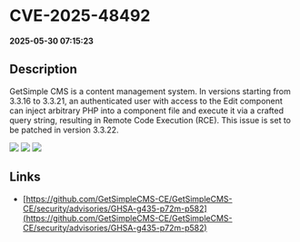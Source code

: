 # CVE-2025-48492

**2025-05-30 07:15:23**

## Description
GetSimple CMS is a content management system. In versions starting from 3.3.16 to 3.3.21, an authenticated user with access to the Edit component can inject arbitrary PHP into a component file and execute it via a crafted query string, resulting in Remote Code Execution (RCE). This issue is set to be patched in version 3.3.22.

![](https://img.shields.io/static/v1?label=Score&message=8.6&color=red)
![](https://img.shields.io/static/v1?label=Severity&message=HIGH&color=red)
![](https://img.shields.io/static/v1?label=CWE&message=RCE&color=green)

## Links
- [https://github.com/GetSimpleCMS-CE/GetSimpleCMS-CE/security/advisories/GHSA-g435-p72m-p582](https://github.com/GetSimpleCMS-CE/GetSimpleCMS-CE/security/advisories/GHSA-g435-p72m-p582)
